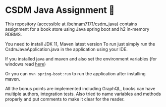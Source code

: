 # CSDM Java Assignment :memo:

This repository (accessible at [/behnam7171/csdm_java](https://github.com/behnam7171/csdm_java)) contains assignment for a book store using Java spring boot and h2 in-memory RDBMS.

You need to install JDK 11, Maven latest version
To run just simply run the CsdmJavaApplication.java in the application using your IDE.

If you installed java and maven and also set the environment variables (for windows read [here](https://mkyong.com/maven/how-to-install-maven-in-windows/))

Or you can <code>mvn spring-boot:run</code> to run the application after installing maven.

All the bonus points are implemented including GraphQL, books can have multiple authors, integration tests. Also tried to name variables and methods properly and put comments to make it clear for the reader.

